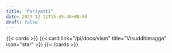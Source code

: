 ```yaml
---
title: "Pariyatti"
date: 2023-12-12T15:49:40+08:00
draft: false
---
```



{{< cards >}}
    {{< card link="/pi/docs/vism" title="Visuddhimagga" icon="star" >}}
{{< /cards >}}
